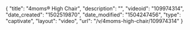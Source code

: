 {
    "title": "4moms&reg; High Chair",
    "description": "",
    "videoid": "109974314",
    "date_created": "1502519870",
    "date_modified": "1504247456",
    "type": "captivate",
    "layout": "video",
    "url": "\/v\/4moms-high-chair\/109974314"
}